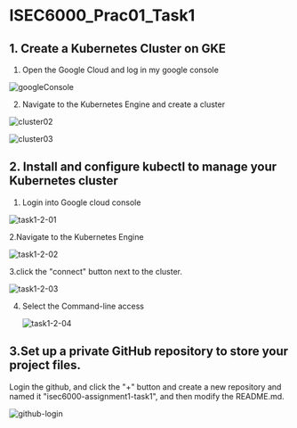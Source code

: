 # ISEC6000_Prac01_Task1

## 1. Create a Kubernetes Cluster on GKE

1. Open the Google Cloud and log in my google console


![googleConsole](https://github.com/GoldenFu/isec6000-assignment1-task1/assets/111740505/a26f71e7-b182-4240-833d-11869ec78b4d)

2. Navigate to the Kubernetes Engine and create a cluster

  ![cluster02](https://github.com/GoldenFu/isec6000-assignment1-task1/assets/111740505/f29cfab2-c8d3-4b22-8e49-98ad3f241ca9)


   

![cluster03](https://github.com/GoldenFu/isec6000-assignment1-task1/assets/111740505/a347e2a8-f668-4efd-85ef-41f9fc739690)







## 2. Install and configure kubectl to manage your Kubernetes cluster

1. Login into Google cloud console

 ![task1-2-01](https://github.com/GoldenFu/isec6000-assignment1-task1/assets/111740505/756f86e9-2220-4a1c-837e-5813145c2f3e)




2.Navigate to the Kubernetes Engine

![task1-2-02](https://github.com/GoldenFu/isec6000-assignment1-task1/assets/111740505/066b83e5-6ab2-48aa-b18c-fc082464f340)




3.click the "connect" button next to the cluster.

![task1-2-03](https://github.com/GoldenFu/isec6000-assignment1-task1/assets/111740505/c65b2f11-e718-482c-a648-03015e0528fc)




4. Select the Command-line access 

   ![task1-2-04](https://github.com/GoldenFu/isec6000-assignment1-task1/assets/111740505/2c5b760d-50b0-4fd5-b591-d7281151577c)





## 3.Set up a private GitHub repository to store your project files.

Login the github, and click the "+" button and create a new repository and named it "isec6000-assignment1-task1", and then modify the README.md.

![github-login](https://github.com/GoldenFu/isec6000-assignment1-task1/assets/111740505/178eabeb-3d85-4b38-9eb2-7e02bd3acee7)





